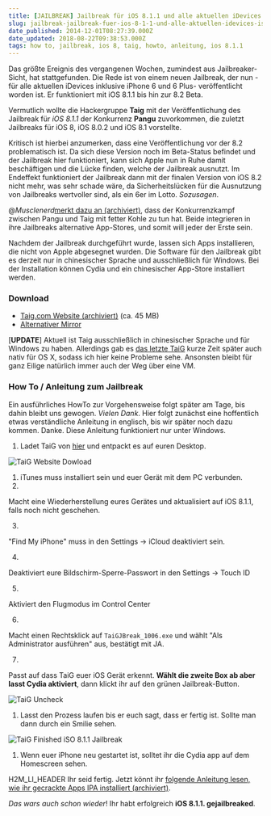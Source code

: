 ```yaml
---
title: [JAILBREAK] Jailbreak für iOS 8.1.1 und alle aktuellen iDevices ist da (untethered) TaiG HOW TO [UPDATE]
slug: jailbreak-jailbreak-fuer-ios-8-1-1-und-alle-aktuellen-idevices-ist-da-untethered
date_published: 2014-12-01T08:27:39.000Z
date_updated: 2018-08-22T09:38:53.000Z
tags: how to, jailbreak, ios 8, taig, howto, anleitung, ios 8.1.1
---
```


Das größte Ereignis des vergangenen Wochen, zumindest aus Jailbreaker-Sicht, hat stattgefunden. Die Rede ist von einem neuen Jailbreak, der nun -für alle aktuellen iDevices inklusive iPhone 6 und 6 Plus- veröffentlicht worden ist. Er funktioniert mit iOS 8.1.1 bis hin zur 8.2 Beta. 

Vermutlich wollte die Hackergruppe **Taig** mit der Veröffentlichung des Jailbreak für *iOS 8.1.1* der Konkurrenz **Pangu** zuvorkommen, die zuletzt Jailbreaks für iOS 8, iOS 8.0.2 und iOS 8.1 vorstellte.

Kritisch ist hierbei anzumerken, dass eine Veröffentlichung vor der 8.2 problematisch ist. Da sich diese Version noch im Beta-Status befindet und der Jailbreak hier funktioniert, kann sich Apple nun in Ruhe damit beschäftigen und die Lücke finden, welche der Jailbreak ausnutzt. Im Endeffekt funktioniert der Jailbreak dann mit der finalen Version von iOS 8.2 nicht mehr, was sehr schade wäre, da Sicherheitslücken für die Ausnutzung von Jailbreaks wertvoller sind, als ein 6er im Lotto. *Sozusagen*.

@*Musclenerd*[merkt dazu an (archiviert)](http://web.archive.org/web/20220416235759/https://twitter.com/MuscleNerd/status/538593511550242816), dass der Konkurrenzkampf zwischen Pangu und Taig mit fetter Kohle zu tun hat. Beide integrieren in ihre Jailbreaks alternative App-Stores, und somit will jeder der Erste sein.

Nachdem der Jailbreak durchgeführt wurde, lassen sich Apps installieren, die nicht von Apple abgesegnet wurden. Die Software für den Jailbreak gibt es derzeit nur in chinesischer Sprache und ausschließlich für Windows. Bei der Installation können Cydia und ein chinesischer App-Store installiert werden.

### Download

- [Taig.com Website (archiviert)](http://web.archive.org/web/20150919042332/http://apt.taig.com/installer/TaiGJBreak_1021.zip) (ca. 45 MB)
- [Alternativer Mirror](https://mega.co.nz/#!XsRSgAyR!bucgSvMASEt-dqZdXhKQAG9QZwHvZGvKxueAwrVz_CA)

[**UPDATE**] Aktuell ist Taig ausschließlich in chinesischer Sprache und für Windows zu haben. Allerdings gab es [das letzte TaiG](__GHOST_URL__/jailbreak-untethered-jailbreak-fuer-ios-7-1-x-aufgetaucht/) kurze Zeit später auch nativ für OS X, sodass ich hier keine Probleme sehe. Ansonsten bleibt für ganz Eilige natürlich immer auch der Weg über eine VM.

### How To / Anleitung zum Jailbreak

Ein ausführliches HowTo zur Vorgehensweise folgt später am Tage, bis dahin bleibt uns gewogen. *Vielen Dank*. Hier folgt zunächst eine hoffentlich etwas verständliche Anleitung in englisch, bis wir später noch dazu kommen. Danke. Diese Anleitung funktioniert nur unter Windows.

1. Ladet TaiG von [hier](https://mega.co.nz/#!XsRSgAyR!bucgSvMASEt-dqZdXhKQAG9QZwHvZGvKxueAwrVz_CA) und entpackt es auf euren Desktop.

![TaiG Website Dowload](//media.idownloadblog.com/wp-content/uploads/2014/11/TaiG-Website-Dowload.png)
1. iTunes muss installiert sein und euer Gerät mit dem PC verbunden.
2. 
Macht eine Wiederherstellung eures Gerätes und aktualisiert auf iOS 8.1.1, falls noch nicht geschehen.

3. 
"Find My iPhone" muss in den Settings → iCloud deaktiviert sein.

4. 
Deaktiviert eure Bildschirm-Sperre-Passwort in den Settings → Touch ID

5. 
Aktiviert den Flugmodus im Control Center

6. 
Macht einen Rechtsklick auf `TaiGJBreak_1006.exe` und wählt "Als Administrator ausführen" aus, bestätigt mit JA.

7. 
Passt auf dass TaiG euer iOS Gerät erkennt. **Wählt die zweite Box ab aber lasst Cydia aktiviert**, dann klickt ihr auf den grünen Jailbreak-Button.

![TaiG Uncheck](//media.idownloadblog.com/wp-content/uploads/2014/11/TaiG-Uncheck-1024x737.png)
1. Lasst den Prozess laufen bis er euch sagt, dass er fertig ist. Sollte man dann durch ein Smilie sehen.

![TaiG Finished iSO 8.1.1 Jailbreak](//media.idownloadblog.com/wp-content/uploads/2014/11/TaiG-Finished-iSO-8.1.1-Jailbreak-1024x741.png)
1. Wenn euer iPhone neu gestartet ist, solltet ihr die Cydia app auf dem Homescreen sehen.

H2M_LI_HEADER 
Ihr seid fertig. Jetzt könnt ihr [folgende Anleitung lesen, wie ihr gecrackte Apps IPA installiert (archiviert)](http://web.archive.org/web/20140130100709/http://thafaker.de/2014/01/how-to-gecrackte-apps-ipa-auf-dem-iphone-installieren/).

*Das wars auch schon wieder*! Ihr habt erfolgreich **iOS 8.1.1. gejailbreaked**.
